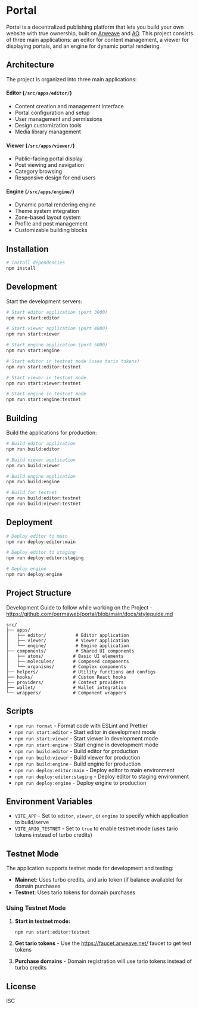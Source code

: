 # Portal

Portal is a decentralized publishing platform that lets you build your own website with true ownership, built on [Arweave](https://docs.arweave.org/developers/) and [AO](https://ao.arweave.net/). This project consists of three main applications: an editor for content management, a viewer for displaying portals, and an engine for dynamic portal rendering.

## Architecture

The project is organized into three main applications:

#### Editor (`/src/apps/editor/`)

- Content creation and management interface
- Portal configuration and setup
- User management and permissions
- Design customization tools
- Media library management

#### Viewer (`/src/apps/viewer/`)

- Public-facing portal display
- Post viewing and navigation
- Category browsing
- Responsive design for end users

#### Engine (`/src/apps/engine/`)

- Dynamic portal rendering engine
- Theme system integration
- Zone-based layout system
- Profile and post management
- Customizable building blocks

## Installation

```bash
# Install dependencies
npm install
```

## Development

Start the development servers:

```bash
# Start editor application (port 3000)
npm run start:editor

# Start viewer application (port 4000)
npm run start:viewer

# Start engine application (port 5000)
npm run start:engine

# Start editor in testnet mode (uses tario tokens)
npm run start:editor:testnet

# Start viewer in testnet mode
npm run start:viewer:testnet

# Start engine in testnet mode
npm run start:engine:testnet
```

## Building

Build the applications for production:

```bash
# Build editor application
npm run build:editor

# Build viewer application
npm run build:viewer

# Build engine application
npm run build:engine

# Build for testnet
npm run build:editor:testnet
npm run build:viewer:testnet
```

## Deployment

```bash
# Deploy editor to main
npm run deploy:editor:main

# Deploy editor to staging
npm run deploy:editor:staging

# Deploy engine
npm run deploy:engine
```

## Project Structure

Development Guide to follow while working on the Project - https://github.com/permaweb/portal/blob/main/docs/styleguide.md

```
src/
├── apps/
│   ├── editor/           # Editor application
│   ├── viewer/           # Viewer application
│   └── engine/           # Engine application
├── components/           # Shared UI components
│   ├── atoms/           # Basic UI elements
│   ├── molecules/       # Composed components
│   └── organisms/       # Complex components
├── helpers/             # Utility functions and configs
├── hooks/               # Custom React hooks
├── providers/           # Context providers
├── wallet/              # Wallet integration
└── wrappers/            # Component wrappers
```

## Scripts

- `npm run format` - Format code with ESLint and Prettier
- `npm run start:editor` - Start editor in development mode
- `npm run start:viewer` - Start viewer in development mode
- `npm run start:engine` - Start engine in development mode
- `npm run build:editor` - Build editor for production
- `npm run build:viewer` - Build viewer for production
- `npm run build:engine` - Build engine for production
- `npm run deploy:editor:main` - Deploy editor to main environment
- `npm run deploy:editor:staging` - Deploy editor to staging environment
- `npm run deploy:engine` - Deploy engine to production

## Environment Variables

- `VITE_APP` - Set to `editor`, `viewer`, or `engine` to specify which application to build/serve
- `VITE_ARIO_TESTNET` - Set to `true` to enable testnet mode (uses tario tokens instead of turbo credits)

## Testnet Mode

The application supports testnet mode for development and testing:

- **Mainnet**: Uses turbo credits, and ario token (if balance available) for domain purchases
- **Testnet**: Uses tario tokens for domain purchases

### Using Testnet Mode

1. **Start in testnet mode:**

   ```bash
   npm run start:editor:testnet
   ```

2. **Get tario tokens** - Use the https://faucet.arweave.net/ faucet to get test tokens

3. **Purchase domains** - Domain registration will use tario tokens instead of turbo credits

## License

ISC
